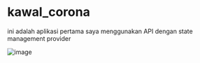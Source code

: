 # kawal_corona
 ini adalah aplikasi pertama saya menggunakan API dengan state management provider
 
 ![image](https://user-images.githubusercontent.com/45007881/100359968-e1346880-302a-11eb-899d-255525073b8f.png)
